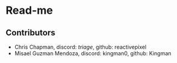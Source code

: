 # Read-me

## Contributors
- Chris Chapman, discord: _triage_, github: reactivepixel
- Misael Guzman Mendoza, discord: kingman0, github: Kingman